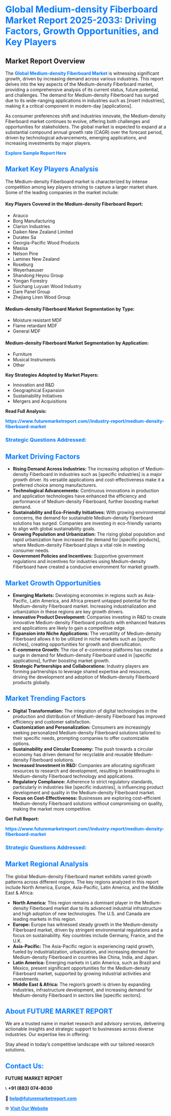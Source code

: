 <h1 style="color: #007BFF;">Global Medium-density Fiberboard Market Report 2025-2033: Driving Factors, Growth Opportunities, and Key Players</h1>

<section id="overview">
<h2>Market Report Overview</h2>
<p>The <a href="https://www.futuremarketreport.com//industry-report/medium-density-fiberboard-market" style="color: #007BFF; text-decoration: none;"><strong>Global Medium-density Fiberboard Market</strong></a> is witnessing significant growth, driven by increasing demand across various industries. This report delves into the key aspects of the Medium-density Fiberboard market, providing a comprehensive analysis of its current status, future potential, and challenges. The demand for Medium-density Fiberboard has surged due to its wide-ranging applications in industries such as [insert industries], making it a critical component in modern-day [applications].</p>
<p>As consumer preferences shift and industries innovate, the Medium-density Fiberboard market continues to evolve, offering both challenges and opportunities for stakeholders. The global market is expected to expand at a substantial compound annual growth rate (CAGR) over the forecast period, driven by technological advancements, emerging applications, and increasing investments by major players.</p>
</section>

<section id="overview">
<p><a href="https://www.futuremarketreport.com//request-sample/reportId=59611" style="color: #007BFF; text-decoration: none;"><strong>Explore Sample Report Here</strong></a></p>
</section>

<section id="key-players">
<h2 style="color: #007BFF;">Market Key Players Analysis</h2>
<p>The Medium-density Fiberboard market is characterized by intense competition among key players striving to capture a larger market share. Some of the leading companies in the market include:</p>
<h4>Key Players Covered in the Medium-density Fiberboard Report:</h4>
<ul><li>Arauco</li><li>Borg Manufacturing</li><li>Clarion Industries</li><li>Daiken New Zealand Limited</li><li>Duratex Sa</li><li>Georgia-Pacific Wood Products</li><li>Masisa</li><li>Nelson Pine</li><li>Laminex New Zealand</li><li>Roseburg</li><li>Weyerhaeuser</li><li>Shandong Heyou Group</li><li>Yongan Forestry</li><li>Suichang Luyuan Wood Industry</li><li>Dare Panel Group</li><li>Zhejiang Liren Wood Group</li></ul>
<h4>Medium-density Fiberboard Market Segmentation by Type:</h4>
<ul><li>Moisture resistant MDF</li><li>Flame retardant MDF</li><li>General MDF</li></ul>

<h4>Medium-density Fiberboard Market Segmentation by Application:</h4>
<ul><li>Furniture</li><li>Musical Instruments</li><li>Other</li></ul>
<p><strong>Key Strategies Adopted by Market Players:</strong></p>
<ul>
<li>Innovation and R&D</li>
<li>Geographical Expansion</li>
<li>Sustainability Initiatives</li>
<li>Mergers and Acquisitions</li>
</ul>
</section>

<section>
<p><strong>Read Full Analysis: </strong></p><a href="https://www.futuremarketreport.com//industry-report/medium-density-fiberboard-market" style="color: #007BFF; text-decoration: none;"><strong>https://www.futuremarketreport.com//industry-report/medium-density-fiberboard-market</strong></a>
<h3 style="color: #007BFF;">Strategic Questions Addressed:</h3>
</section>

<section id="driving-factors">
<h2 style="color: #007BFF;">Market Driving Factors</h2>
<ul>
<li><strong>Rising Demand Across Industries:</strong> The increasing adoption of Medium-density Fiberboard in industries such as [specific industries] is a major growth driver. Its versatile applications and cost-effectiveness make it a preferred choice among manufacturers.</li>
<li><strong>Technological Advancements:</strong> Continuous innovations in production and application technologies have enhanced the efficiency and performance of Medium-density Fiberboard, further boosting market demand.</li>
<li><strong>Sustainability and Eco-Friendly Initiatives:</strong> With growing environmental concerns, the demand for sustainable Medium-density Fiberboard solutions has surged. Companies are investing in eco-friendly variants to align with global sustainability goals.</li>
<li><strong>Growing Population and Urbanization:</strong> The rising global population and rapid urbanization have increased the demand for [specific products], where Medium-density Fiberboard plays a vital role in meeting consumer needs.</li>
<li><strong>Government Policies and Incentives:</strong> Supportive government regulations and incentives for industries using Medium-density Fiberboard have created a conducive environment for market growth.</li>
</ul>
</section>

<section id="growth-opportunities">
<h2 style="color: #007BFF;">Market Growth Opportunities</h2>
<ul>
<li><strong>Emerging Markets:</strong> Developing economies in regions such as Asia-Pacific, Latin America, and Africa present untapped potential for the Medium-density Fiberboard market. Increasing industrialization and urbanization in these regions are key growth drivers.</li>
<li><strong>Innovative Product Development:</strong> Companies investing in R&D to create innovative Medium-density Fiberboard products with enhanced features and applications are likely to gain a competitive edge.</li>
<li><strong>Expansion into Niche Applications:</strong> The versatility of Medium-density Fiberboard allows it to be utilized in niche markets such as [specific niches], creating opportunities for growth and diversification.</li>
<li><strong>E-commerce Growth:</strong> The rise of e-commerce platforms has created a surge in demand for Medium-density Fiberboard used in [specific applications], further boosting market growth.</li>
<li><strong>Strategic Partnerships and Collaborations:</strong> Industry players are forming partnerships to leverage shared expertise and resources, driving the development and adoption of Medium-density Fiberboard products globally.</li>
</ul>
</section>

<section id="trending-factors">
<h2 style="color: #007BFF;">Market Trending Factors</h2>
<ul>
<li><strong>Digital Transformation:</strong> The integration of digital technologies in the production and distribution of Medium-density Fiberboard has improved efficiency and customer satisfaction.</li>
<li><strong>Customization and Personalization:</strong> Consumers are increasingly seeking personalized Medium-density Fiberboard solutions tailored to their specific needs, prompting companies to offer customizable options.</li>
<li><strong>Sustainability and Circular Economy:</strong> The push towards a circular economy has driven demand for recyclable and reusable Medium-density Fiberboard solutions.</li>
<li><strong>Increased Investment in R&D:</strong> Companies are allocating significant resources to research and development, resulting in breakthroughs in Medium-density Fiberboard technology and applications.</li>
<li><strong>Regulatory Compliance:</strong> Adherence to strict regulatory standards, particularly in industries like [specific industries], is influencing product development and quality in the Medium-density Fiberboard market.</li>
<li><strong>Focus on Cost-Effectiveness:</strong> Businesses are exploring cost-efficient Medium-density Fiberboard solutions without compromising on quality, making the market more competitive.</li>
</ul>
</section>

<section>
<p><strong>Get Full Report: </strong></p><a href="https://www.futuremarketreport.com//industry-report/medium-density-fiberboard-market" style="color: #007BFF; text-decoration: none;"><strong>https://www.futuremarketreport.com//industry-report/medium-density-fiberboard-market</strong></a>
<h3 style="color: #007BFF;">Strategic Questions Addressed:</h3>
</section>


<section id="regional-analysis">
<h2 style="color: #007BFF;">Market Regional Analysis</h2>
<p>The global Medium-density Fiberboard market exhibits varied growth patterns across different regions. The key regions analyzed in this report include North America, Europe, Asia-Pacific, Latin America, and the Middle East & Africa:</p>
<ul>
<li><strong>North America:</strong> This region remains a dominant player in the Medium-density Fiberboard market due to its advanced industrial infrastructure and high adoption of new technologies. The U.S. and Canada are leading markets in this region.</li>
<li><strong>Europe:</strong> Europe has witnessed steady growth in the Medium-density Fiberboard market, driven by stringent environmental regulations and a focus on sustainability. Key countries include Germany, France, and the U.K.</li>
<li><strong>Asia-Pacific:</strong> The Asia-Pacific region is experiencing rapid growth, fueled by industrialization, urbanization, and increasing demand for Medium-density Fiberboard in countries like China, India, and Japan.</li>
<li><strong>Latin America:</strong> Emerging markets in Latin America, such as Brazil and Mexico, present significant opportunities for the Medium-density Fiberboard market, supported by growing industrial activities and investments.</li>
<li><strong>Middle East & Africa:</strong> The region’s growth is driven by expanding industries, infrastructure development, and increasing demand for Medium-density Fiberboard in sectors like [specific sectors].</li>
</ul>
</section>

<footer>
<h2 style="color: #007BFF;">About FUTURE MARKET REPORT</h2>
<p>We are a trusted name in market research and advisory services, delivering actionable insights and strategic support to businesses across diverse industries. Our expertise lies in offering:</p>

<p>Stay ahead in today’s competitive landscape with our tailored research solutions.</p>

<h2 style="color: #007BFF;">Contact Us:</h2>
<p><strong>FUTURE MARKET REPORT</strong></p>
<p>📞 <strong>+91 (883) 074-8030</strong></p>
<p>📧 <strong><a href="mailto:help@futuremarketreport.com" style="color: #007BFF;">help@futuremarketreport.com</a></strong></p>
<p>🌐 <strong><a href="https://www.futuremarketreport.com/" style="color: #007BFF;">Visit Our Website</a></strong></p>
</footer>